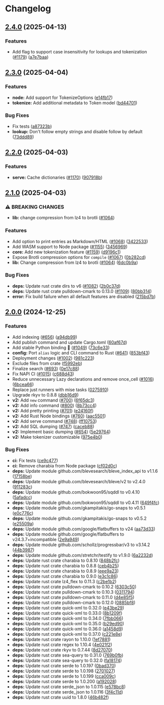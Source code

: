 # Changelog

## [2.4.0](https://github.com/TheOpenDictionary/odict/compare/lib/v2.3.0...lib/v2.4.0) (2025-04-13)


### Features

* Add flag to support case insensitivity for lookups and tokenization ([#1179](https://github.com/TheOpenDictionary/odict/issues/1179)) ([a7e7baa](https://github.com/TheOpenDictionary/odict/commit/a7e7baac0f8d02e565a2d01acdc59c9bd1bc3242))

## [2.3.0](https://github.com/TheOpenDictionary/odict/compare/lib/v2.2.0...lib/v2.3.0) (2025-04-04)


### Features

* **node:** Add support for TokenizeOptions ([e14fb17](https://github.com/TheOpenDictionary/odict/commit/e14fb17abcaa2f07bfabb482db11402cd2b41fbf))
* **tokenize:** Add additional metadata to Token model ([bd44701](https://github.com/TheOpenDictionary/odict/commit/bd44701bb3ef59fafac31a2b6582c729fd881f1e))


### Bug Fixes

* Fix tests ([a87323b](https://github.com/TheOpenDictionary/odict/commit/a87323b6ace6cfc4daafa2c3738da22a3e1ec796))
* **lookup:** Don't follow empty strings and disable follow by default ([73ddd89](https://github.com/TheOpenDictionary/odict/commit/73ddd89798cef3b98a670d8c9c5ad8c7816f0d83))

## [2.2.0](https://github.com/TheOpenDictionary/odict/compare/lib/v2.1.0...lib/v2.2.0) (2025-04-03)


### Features

* **serve:** Cache dictionaries ([#1170](https://github.com/TheOpenDictionary/odict/issues/1170)) ([907918b](https://github.com/TheOpenDictionary/odict/commit/907918ba12b34b44399bfa185a0dd5f8c8575ad0))

## [2.1.0](https://github.com/TheOpenDictionary/odict/compare/lib-v2.0.0...lib/v2.1.0) (2025-04-03)


### ⚠ BREAKING CHANGES

* **lib:** change compression from lz4 to brotli ([#1064](https://github.com/TheOpenDictionary/odict/issues/1064))

### Features

* Add option to print entries as Markdown/HTML ([#1068](https://github.com/TheOpenDictionary/odict/issues/1068)) ([3422533](https://github.com/TheOpenDictionary/odict/commit/3422533514264dbe80e6ff4c6ac4e3c12f289ee8))
* Add WASM support to Node package ([#1155](https://github.com/TheOpenDictionary/odict/issues/1155)) ([3456969](https://github.com/TheOpenDictionary/odict/commit/3456969422df2530693c196bafefa7cd92fb2f12))
* **core:** Add new tokenization feature ([#1159](https://github.com/TheOpenDictionary/odict/issues/1159)) ([d9196c1](https://github.com/TheOpenDictionary/odict/commit/d9196c1aae4c275d3c326d5803f7baf65f7b5a89))
* Expose Brotli compression options for `compile` ([#1067](https://github.com/TheOpenDictionary/odict/issues/1067)) ([0b282cd](https://github.com/TheOpenDictionary/odict/commit/0b282cde171ee3e6b1252c59fa9fc8f050e7c4b4))
* **lib:** Change compression from lz4 to brotli ([#1064](https://github.com/TheOpenDictionary/odict/issues/1064)) ([6dc0b9a](https://github.com/TheOpenDictionary/odict/commit/6dc0b9a05d9d7dce4aed1a29ba3b0f54532748af))


### Bug Fixes

* **deps:** Update rust crate dirs to v6 ([#1082](https://github.com/TheOpenDictionary/odict/issues/1082)) ([2b0c37d](https://github.com/TheOpenDictionary/odict/commit/2b0c37daf35a06211be5e2301a315c9262ba9a79))
* **deps:** Update rust crate pulldown-cmark to 0.13.0 ([#1109](https://github.com/TheOpenDictionary/odict/issues/1109)) ([80bb314](https://github.com/TheOpenDictionary/odict/commit/80bb314e1fdedb11d2fe59b1ccf446628c5a1dd9))
* **error:** Fix build failure when all default features are disabled ([215bd7b](https://github.com/TheOpenDictionary/odict/commit/215bd7becd62422bae64398b188f905bc87dd52d))

## [2.0.0](https://github.com/TheOpenDictionary/odict/compare/lib-v2.0.0...lib-v2.0.0) (2024-12-25)


### Features

* Add indexing ([#656](https://github.com/TheOpenDictionary/odict/issues/656)) ([a94db99](https://github.com/TheOpenDictionary/odict/commit/a94db9953c34df96bedff5c3ebde989a64d27ace))
* Add publish command and update Cargo.toml ([60af67d](https://github.com/TheOpenDictionary/odict/commit/60af67de1d8bd15046b3eb4a44ac35c86268a126))
* Add stable Python binding 🎉 ([#1049](https://github.com/TheOpenDictionary/odict/issues/1049)) ([73c6e33](https://github.com/TheOpenDictionary/odict/commit/73c6e339b8614c6eb048de4ee7586dd5aa98803e))
* **config:** Port `alias` logic and CLI command to Rust ([#641](https://github.com/TheOpenDictionary/odict/issues/641)) ([853bf43](https://github.com/TheOpenDictionary/odict/commit/853bf435ecf6808a8f7d0daa724802de9dac43f1))
* Deployment changes ([#1002](https://github.com/TheOpenDictionary/odict/issues/1002)) ([981c223](https://github.com/TheOpenDictionary/odict/commit/981c2232fe8908cb9a0afd95f6c04e32a4c698ed))
* Exclude files from crate ([f5992eb](https://github.com/TheOpenDictionary/odict/commit/f5992eb429370886cb7988b69546bcad48d59c20))
* Finalize search ([#693](https://github.com/TheOpenDictionary/odict/issues/693)) ([0e17c88](https://github.com/TheOpenDictionary/odict/commit/0e17c88142befd6c221a0008f30688a05151b865))
* Fix NAPI CI ([#1015](https://github.com/TheOpenDictionary/odict/issues/1015)) ([c688d43](https://github.com/TheOpenDictionary/odict/commit/c688d43ecb1059182ab53b2ab9042148f9dbf981))
* Reduce unnecessary Lazy declarations and remove once_cell ([#1016](https://github.com/TheOpenDictionary/odict/issues/1016)) ([6bcea66](https://github.com/TheOpenDictionary/odict/commit/6bcea668331fd191e967a1a1dabbd4dc9eeeb885))
* Replace just runners with mise tasks ([0275910](https://github.com/TheOpenDictionary/odict/commit/0275910feff1f100a464d5d95a92ebfef95d4e6f))
* Upgrade rkyv to 0.8.8 ([dbb16d9](https://github.com/TheOpenDictionary/odict/commit/dbb16d97f632076fa72d5976a46dbdd5236545e6))
* **v2:** Add `new` command ([#700](https://github.com/TheOpenDictionary/odict/issues/700)) ([6f65dc3](https://github.com/TheOpenDictionary/odict/commit/6f65dc371ae4b51600673b853353406ecaf92cb3))
* **v2:** Add info command ([#800](https://github.com/TheOpenDictionary/odict/issues/800)) ([8b73cc4](https://github.com/TheOpenDictionary/odict/commit/8b73cc4e687708abc90848740b827986391a2175))
* **v2:** Add pretty printing ([#701](https://github.com/TheOpenDictionary/odict/issues/701)) ([e24160f](https://github.com/TheOpenDictionary/odict/commit/e24160f4023b1be97b0d8cb98e03b82cecdedd8e))
* **v2:** Add Rust Node bindings ([#760](https://github.com/TheOpenDictionary/odict/issues/760)) ([aac5501](https://github.com/TheOpenDictionary/odict/commit/aac550181f6d144649ce9ad0ff823967b29668bf))
* **v2:** Add serve command ([#748](https://github.com/TheOpenDictionary/odict/issues/748)) ([ff10753](https://github.com/TheOpenDictionary/odict/commit/ff107533fcb25094230770b8c51697348caa6fc2))
* **v2:** Add SQL dumping ([#747](https://github.com/TheOpenDictionary/odict/issues/747)) ([caceb88](https://github.com/TheOpenDictionary/odict/commit/caceb883e527358a0f0e74221130af572c0f561a))
* **v2:** Implement basic dumping ([#654](https://github.com/TheOpenDictionary/odict/issues/654)) ([5e29764](https://github.com/TheOpenDictionary/odict/commit/5e29764048767752c56178df5e1ac1e9160894d0))
* **v2:** Make tokenizer customizable ([975e4b0](https://github.com/TheOpenDictionary/odict/commit/975e4b0881876b31e7a7d97c01f8178668867deb))


### Bug Fixes

* **ci:** Fix tests ([ce9c477](https://github.com/TheOpenDictionary/odict/commit/ce9c477432a0ffee7d6d32a938827bae10648da8))
* **ci:** Remove charabia from Node package ([cf02d0c](https://github.com/TheOpenDictionary/odict/commit/cf02d0c6f7a6b9015c88e563e7d24a846428b145))
* **deps:** Update module github.com/blevesearch/bleve_index_api to v1.1.6 ([17158be](https://github.com/TheOpenDictionary/odict/commit/17158bec25d2b5dbb2cfce611a3a41acbc8a477f))
* **deps:** Update module github.com/blevesearch/bleve/v2 to v2.4.0 ([911283c](https://github.com/TheOpenDictionary/odict/commit/911283cae2ced80f4438075dec618bf06c3b3483))
* **deps:** Update module github.com/bokwoon95/sqddl to v0.4.10 ([5afadcc](https://github.com/TheOpenDictionary/odict/commit/5afadccb084e096b2e8ef2035d9e273f78b5dacb))
* **deps:** Update module github.com/bokwoon95/sqddl to v0.4.11 ([649f4fc](https://github.com/TheOpenDictionary/odict/commit/649f4fc37ff3051b5d04242e94a7b45a21bc75cc))
* **deps:** Update module github.com/gkampitakis/go-snaps to v0.5.1 ([e0c776c](https://github.com/TheOpenDictionary/odict/commit/e0c776c1b0842314abdfc415141093c13fb50096))
* **deps:** Update module github.com/gkampitakis/go-snaps to v0.5.2 ([e25509a](https://github.com/TheOpenDictionary/odict/commit/e25509ae396ad6dcf86debe44a27fd2962d5339c))
* **deps:** Update module github.com/google/flatbuffers to v24 ([aa73d33](https://github.com/TheOpenDictionary/odict/commit/aa73d33d6685f6b15d4223943967c748d1bae8bd))
* **deps:** Update module github.com/google/flatbuffers to v24.3.7+incompatible ([2e9a949](https://github.com/TheOpenDictionary/odict/commit/2e9a949bc475bd11e294717b7e81ed4c48023138))
* **deps:** Update module github.com/schollz/progressbar/v3 to v3.14.2 ([44b3987](https://github.com/TheOpenDictionary/odict/commit/44b3987fdb45cc1dfbe4a69a60597e256fb7accd))
* **deps:** Update module github.com/stretchr/testify to v1.9.0 ([6a2232d](https://github.com/TheOpenDictionary/odict/commit/6a2232d2b060dcdc7d426d1bd4b1bc3c76ef16d9))
* **deps:** Update rust crate charabia to 0.8.10 ([848b2fc](https://github.com/TheOpenDictionary/odict/commit/848b2fc3076a249a19b9e561b336a6c23ab86846))
* **deps:** Update rust crate charabia to 0.8.8 ([ceb4b25](https://github.com/TheOpenDictionary/odict/commit/ceb4b25e4c9ff65a97d3f964ad1f6091309e9a19))
* **deps:** Update rust crate charabia to 0.8.9 ([eee9a23](https://github.com/TheOpenDictionary/odict/commit/eee9a232a5e0167b4cdfff1b4ecf6b36af04a1ce))
* **deps:** Update rust crate charabia to 0.9.0 ([e3c1c86](https://github.com/TheOpenDictionary/odict/commit/e3c1c86b9859c66a4f003acfeba168925bfec9b4))
* **deps:** Update rust crate lz4_flex to 0.11.3 ([c2be1b2](https://github.com/TheOpenDictionary/odict/commit/c2be1b2ef022895b63ce706c8147a9ae6957762c))
* **deps:** Update rust crate pulldown-cmark to 0.10.2 ([6303c50](https://github.com/TheOpenDictionary/odict/commit/6303c50f9fb4b1de0e0c7717bfe49fdb255de0af))
* **deps:** Update rust crate pulldown-cmark to 0.10.3 ([0311794](https://github.com/TheOpenDictionary/odict/commit/031179459880fc9a4a1e9ce146205ffb9b744ada))
* **deps:** Update rust crate pulldown-cmark to 0.11.0 ([d4e85f5](https://github.com/TheOpenDictionary/odict/commit/d4e85f54b2c973721ff99fb5c091489223927b35))
* **deps:** Update rust crate pulldown-cmark to 0.12.0 ([0885bf8](https://github.com/TheOpenDictionary/odict/commit/0885bf87c345103af6cb6138d220cba661b0f9ff))
* **deps:** Update rust crate quick-xml to 0.32.0 ([e43be29](https://github.com/TheOpenDictionary/odict/commit/e43be29f45db751e41bfa7f14f534f7091e4288f))
* **deps:** Update rust crate quick-xml to 0.33.0 ([8b1209f](https://github.com/TheOpenDictionary/odict/commit/8b1209f70e2bce817f1e274b4ff78b013a1b1fd1))
* **deps:** Update rust crate quick-xml to 0.34.0 ([7fbb066](https://github.com/TheOpenDictionary/odict/commit/7fbb0664f04fc38436a8d2c5f7269aedba183314))
* **deps:** Update rust crate quick-xml to 0.35.0 ([b29ed90](https://github.com/TheOpenDictionary/odict/commit/b29ed9056334014160ccdbd2448f25aeae91f38a))
* **deps:** Update rust crate quick-xml to 0.36.0 ([a1458d9](https://github.com/TheOpenDictionary/odict/commit/a1458d944430dccaf830bc6c7574709cf776b69d))
* **deps:** Update rust crate quick-xml to 0.37.0 ([c221e8e](https://github.com/TheOpenDictionary/odict/commit/c221e8ea829db0c693fd537bcb169fbf379224d7))
* **deps:** Update rust crate rayon to 1.10.0 ([1ef7881](https://github.com/TheOpenDictionary/odict/commit/1ef788104275cee64d9ce7a3358689f47c45725d))
* **deps:** Update rust crate regex to 1.10.4 ([4e021f2](https://github.com/TheOpenDictionary/odict/commit/4e021f20d5b7b33c14c5481e5f3615c62b061b33))
* **deps:** Update rust crate rkyv to 0.7.44 ([8d27070](https://github.com/TheOpenDictionary/odict/commit/8d27070c8d2af3d548c0fe227d4ba38d65ee99d8))
* **deps:** Update rust crate sea-query to 0.31.0 ([769b0fb](https://github.com/TheOpenDictionary/odict/commit/769b0fbe629d5d56186e79bb6d310b48fc4a928c))
* **deps:** Update rust crate sea-query to 0.32.0 ([fa18174](https://github.com/TheOpenDictionary/odict/commit/fa18174e3582b498bcdf7dd3c731cd6766e34d99))
* **deps:** Update rust crate serde to 1.0.197 ([0bad370](https://github.com/TheOpenDictionary/odict/commit/0bad37035c44e35576ea78816d8016934913c126))
* **deps:** Update rust crate serde to 1.0.198 ([2701027](https://github.com/TheOpenDictionary/odict/commit/2701027fe3ce7c7847f3e92a59b0b6092e73d941))
* **deps:** Update rust crate serde to 1.0.199 ([cca009c](https://github.com/TheOpenDictionary/odict/commit/cca009cf62b3a8a92f48c5172d222a4b3844a93a))
* **deps:** Update rust crate serde to 1.0.200 ([a192028](https://github.com/TheOpenDictionary/odict/commit/a19202869063703dc23e36ca9adbab5f04063d4e))
* **deps:** Update rust crate serde_json to 1.0.115 ([e578bc8](https://github.com/TheOpenDictionary/odict/commit/e578bc8abf479d884a0764075290494bfb39af8d))
* **deps:** Update rust crate serde_json to 1.0.116 ([3f4c11d](https://github.com/TheOpenDictionary/odict/commit/3f4c11dc1f771ed0c6bfb4f86d12a177da13347a))
* **deps:** Update rust crate uuid to 1.8.0 ([46b482f](https://github.com/TheOpenDictionary/odict/commit/46b482f29dd7a2287e0cf63e5f772d5a7ae2dba6))
